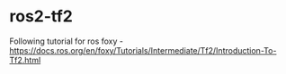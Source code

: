 # ros2-tf2


Following tutorial for ros foxy - 
https://docs.ros.org/en/foxy/Tutorials/Intermediate/Tf2/Introduction-To-Tf2.html

